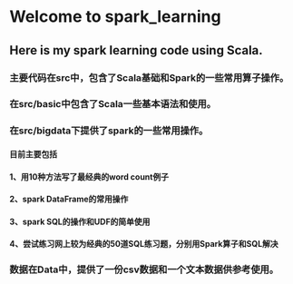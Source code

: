 # Welcome to spark_learning
## Here is my spark learning code using Scala.
### 主要代码在src中，包含了Scala基础和Spark的一些常用算子操作。
### 在src/basic中包含了Scala一些基本语法和使用。
### 在src/bigdata下提供了spark的一些常用操作。
#### 目前主要包括
#### 1、用10种方法写了最经典的word count例子
#### 2、spark DataFrame的常用操作
#### 3、spark SQL的操作和UDF的简单使用
#### 4、尝试练习网上较为经典的50道SQL练习题，分别用Spark算子和SQL解决
### 数据在Data中，提供了一份csv数据和一个文本数据供参考使用。
